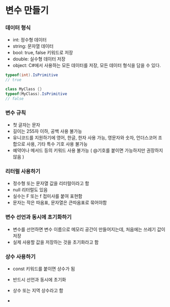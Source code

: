# 변수 만들기

### 데이터 형식

- int: 정수형 데이터
- string: 문자열 데이터
- bool: true, false 키워드로 저장
- double: 실수형 데이터 저장
- object: C#에서 사용하는 모든 데이터를 저장, 모든 데이터 형식을 담을 수 있다.


```c#
typeof(int).IsPrimitive
// true

class MyClass {}
typeof(MyClass).IsPrimitive
// false
```

### 변수 규칙

- 첫 글자는 문자
- 길이는 255자 이하, 공백 사용 불가능
- 유니코드를 지원하기에 영어, 한글, 한자 사용 가능, 영문자와 숫자, 언더스코어 조합으로 사용, 기타 특수 기호 사용 불가능
- 예약어나 메서드 등의 키워드 사용 불가능 ( @기호를 붙이면 가능하지만 권장하지 않음 )

### 리터럴 사용하기

- 정수형 또는 문자열 값을 리터럴이라고 함
- null 리터럴도 있음
- 실수는 F 또는 f 접미사를 붙여 표현함
- 문자는 작은 따옴표, 문자열은 큰따옴표로 묶어야함

### 변수 선언과 동시에 초기화하기

- 변수를 선언하면 변수 이름으로 메모리 공간이 만들어지는데, 처음에는 쓰레기 값이 저장
- 실제 사용할 값을 저장하는 것을 초기화라고 함

### 상수 사용하기

- const 키워드를 붙이면 상수가 됨
- 반드시 선언과 동시에 초기화
- 상수 또는 지역 상수라고 함

- 